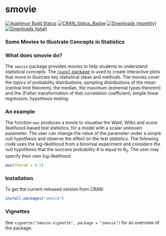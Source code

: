 
<!-- README.md is generated from README.Rmd. Please edit that file -->

# smovie

[![AppVeyor Build
Status](https://ci.appveyor.com/api/projects/status/github/paulnorthrop/smovie?branch=master&svg=true)](https://ci.appveyor.com/project/paulnorthrop/smovie)
[![CRAN_Status_Badge](https://www.r-pkg.org/badges/version/smovie)](https://cran.r-project.org/package=smovie)
[![Downloads
(monthly)](https://cranlogs.r-pkg.org/badges/smovie?color=brightgreen)](https://cran.r-project.org/package=smovie)
[![Downloads
(total)](https://cranlogs.r-pkg.org/badges/grand-total/smovie?color=brightgreen)](https://cran.r-project.org/package=smovie)

### Some Movies to Illustrate Concepts in Statistics

### What does smovie do?

The `smovie` package provides movies to help students to understand
statistical concepts. The [`rpanel`
package](https://cran.r-project.org/package=rpanel) is used to create
interactive plots that move to illustrate key statistical ideas and
methods. The movies cover the topics of probability distributions;
sampling distributions of the mean (central limit theorem), the median,
the maximum (extremal types theorem) and the (Fisher transformation of
the) correlation coefficient; simple linear regression; hypothesis
testing.

### An example

The function `wws` produces a movie to visualise the Wald, Wilks and
score likelihood-based test statistics, for a model with a scalar
unknown parameter. The user can change the value of the parameter under
a simple null hypothesis and observe the effect on the test statistics.
The following code uses the log-likelihood from a binomial experiment
and considers the null hypothesis that the success probability $\theta$
is equal to $\theta_0$. The user may specify their own log-likelihood.

``` r
wws(theta0 = 0.5)
```

### Installation

To get the current released version from CRAN:

``` r
install.packages("smovie")
```

### Vignettes

See `vignette("smovie-vignette", package = "smovie")` for an overview of
the package.

